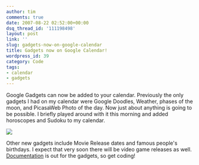 ```yaml
---
author: tim
comments: true
date: 2007-08-22 02:52:00+00:00
dsq_thread_id: '111198498'
layout: post
link: ''
slug: gadgets-now-on-google-calendar
title: Gadgets now on Google Calendar!
wordpress_id: 39
category: Code
tags:
- calendar
- gadgets
---
```


Google Gadgets can now be added to your calendar. Previously the only gadgets
I had on my calendar were Google Doodles, Weather, phases of the moon, and
PicasaWeb Photo of the day. Now just about anything is going to be possible. I
briefly played around with it this morning and added horoscopes and Sudoku to
my calendar.  
  
![](https://lh5.google.com/timothy.broder/RsukR5E6BOI/AAAAAAAAKm4/QFkA3ZwVJ_M/s400/cal_gadgets.jpg?imgdl=1)  
  
Other new gadgets include Movie Release dates and famous people's birthdays. I
expect that very soon there will be video game releases as well.
[Documentation](http://code.google.com/apis/calendar/calendar_gadgets.html) is
out for the gadgets, so get coding!

